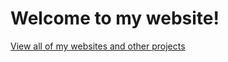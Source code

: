 # Welcome to my website!


[View all of my websites and other projects](https://cameron-williams1.github.io/repo.html")
